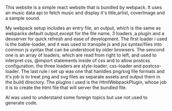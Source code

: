 This website is a simple react website that is bundled by webpack. It uses an music data api to fetch music and display it's title,artist, coverImage and a sample sound.

My webpack setup includes an entry file, an output, which is the same as webpacks default output,except for the file name, 3 loaders ,a plugin and a devserver for quick refresh and ease of development.
The first loader i used is the bable-loader, and it was used to transpile js and jsx syntax/files into common js syntax that can be understood by older browsers.
The sencond one is an array of loaders, which are read from right to left, and used to interpret css, @import statements inside of css and to allow postcss configuration, the three loaders are style-loader, css-loader and postcss-loader.
The last rule i set up was one that hanldles png/svg file formats and it's job is to treat png and svg files as separate assets and output them in the build directory.
The plugins i used is the HtmlWebpackPlugin, whose job it is to create the html  file that will server the bundled file.

AI was used to understand some foreign topics but use not used to generate code.
